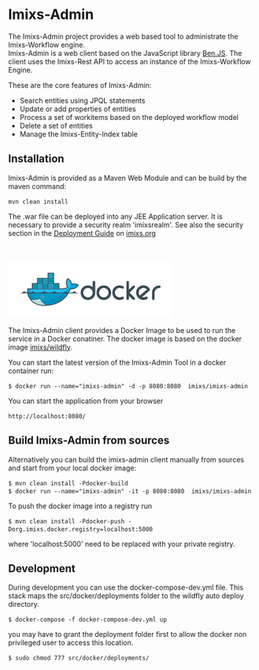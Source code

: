 # Imixs-Admin

The Imixs-Admin project provides a web based tool to administrate the Imixs-Workflow engine.  
Imixs-Admin is a web client based on the JavaScript library [Ben.JS](http://www.benjs.org). The client uses the Imixs-Rest API to access an instance of the Imixs-Workflow Engine. 

These are the core features of Imixs-Admin:

* Search entities using JPQL statements
* Update or add properties of entities
* Process a set of workitems based on the deployed workflow model
* Delete a set of entities
* Manage the Imixs-Entity-Index table
 
## Installation
Imixs-Admin is provided as a Maven Web Module and can be build by the maven command:

    mvn clean install

The .war file can be deployed into any JEE Application server. It is necessary to provide a security realm 'imixsrealm'. See also the security section in the [Deployment Guide](http://www.imixs.org/jee/deployment/overview.html) on [imixs.org](http://www.imixs.org)


<br /><br /><img src="./small_h-trans.png" />


The Imixs-Admin client provides a Docker Image to be used to run the service in a Docker conatiner. 
The docker image is based on the docker image [imixs/wildfly](https://hub.docker.com/r/imixs/wildfly/).

You can start the latest version of the Imixs-Admin Tool in a docker container run:

	$ docker run --name="imixs-admin" -d -p 8080:8080  imixs/imixs-admin

You can start the application from your browser

	http://localhost:8080/

## Build Imixs-Admin from sources

Alternatively you can build the imixs-admin client manually from sources and start from your local docker image:

	$ mvn clean install -Pdocker-build
	$ docker run --name="imixs-admin" -it -p 8080:8080  imixs/imixs-admin



To push the docker image into a registry run

	$ mvn clean install -Pdocker-push -Dorg.imixs.docker.registry=localhost:5000

where 'localhost:5000' need to be replaced with your private registry.



## Development

During development you can use the docker-compose-dev.yml file. This stack maps the src/docker/deployments folder to the wildfly auto deploy directory. 

	$ docker-compose -f docker-compose-dev.yml up
	
you may have to grant the deployment folder first to allow the docker non privileged user to access this location.

	$ sudo chmod 777 src/docker/deployments/

	

